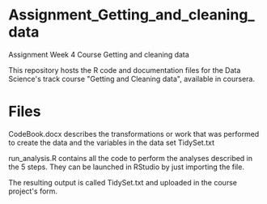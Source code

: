 # Assignment_Getting_and_cleaning_data
Assignment Week 4 Course Getting and cleaning data

This repository hosts the R code and documentation files for the Data Science's track course "Getting and Cleaning data", available in coursera.


# Files

CodeBook.docx describes the transformations or work that was performed to create the data and the variables in the data set TidySet.txt

run_analysis.R contains all the code to perform the analyses described in the 5 steps. They can be launched in RStudio by just importing the file.

The resulting output is called TidySet.txt and uploaded in the course project's form.

